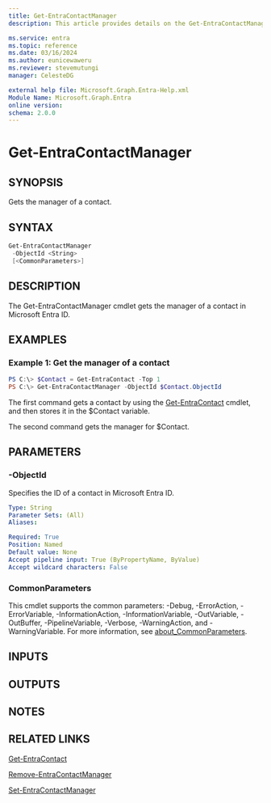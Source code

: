 ```yaml
---
title: Get-EntraContactManager
description: This article provides details on the Get-EntraContactManager command.

ms.service: entra
ms.topic: reference
ms.date: 03/16/2024
ms.author: eunicewaweru
ms.reviewer: stevemutungi
manager: CelesteDG

external help file: Microsoft.Graph.Entra-Help.xml
Module Name: Microsoft.Graph.Entra
online version:
schema: 2.0.0
---
```


# Get-EntraContactManager

## SYNOPSIS
Gets the manager of a contact.

## SYNTAX

```powershell
Get-EntraContactManager 
 -ObjectId <String> 
 [<CommonParameters>]
```

## DESCRIPTION
The Get-EntraContactManager cmdlet gets the manager of a contact in Microsoft Entra ID.

## EXAMPLES

### Example 1: Get the manager of a contact
```powershell
PS C:\> $Contact = Get-EntraContact -Top 1
PS C:\> Get-EntraContactManager -ObjectId $Contact.ObjectId
```

The first command gets a contact by using the [Get-EntraContact](./Get-EntraContact.md) cmdlet, and then stores it in the $Contact variable.  

The second command gets the manager for $Contact.

## PARAMETERS

### -ObjectId
Specifies the ID of a contact in Microsoft Entra ID.

```yaml
Type: String
Parameter Sets: (All)
Aliases:

Required: True
Position: Named
Default value: None
Accept pipeline input: True (ByPropertyName, ByValue)
Accept wildcard characters: False
```

### CommonParameters
This cmdlet supports the common parameters: -Debug, -ErrorAction, -ErrorVariable, -InformationAction, -InformationVariable, -OutVariable, -OutBuffer, -PipelineVariable, -Verbose, -WarningAction, and -WarningVariable. For more information, see [about_CommonParameters](https://go.microsoft.com/fwlink/?LinkID=113216).

## INPUTS

## OUTPUTS

## NOTES

## RELATED LINKS

[Get-EntraContact](Get-EntraContact.md)

[Remove-EntraContactManager](Remove-EntraContactManager.md)

[Set-EntraContactManager](Set-EntraContactManager.md)

